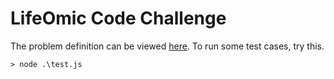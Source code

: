 # LifeOmic Code Challenge
The problem definition can be viewed [here](https://gist.github.com/erichs/4313da8206057c43ec61329133513852). To run some test cases, try this.

```
> node .\test.js
```
